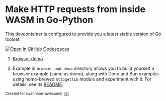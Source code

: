 # Make HTTP requests from inside WASM in Go-Python

This devcontainer is configured to provide you a latest stable version of Go toolset.

[![Open in GitHub Codespaces](https://github.com/codespaces/badge.svg)](https://codespaces.new/wasm-outbound-http-examples/gpython)

1. [Browser demo](https://wasm-outbound-http-examples.github.io/gpython/).

2. Example in `browser-and-deno` directory allows you to build yourself a browser example (same as demo), along with Deno and Bun examples using 
home-brewed `httpgetlib` module and experiment with it.
   For details, see its [README](browser-and-deno/README.md).

<sub>Created for (wannabe-awesome) [list](https://github.com/vasilev/HTTP-request-from-inside-WASM)</sub>
